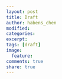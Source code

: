 ```yaml
---
layout: post
title: Draft
author: habens_chen
modified:
categories:
excerpt:
tags: [draft]
image:
  feature:
comments: true
share: true
---
```


